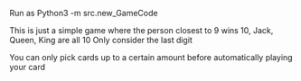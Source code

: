 Run as Python3 -m src.new_GameCode

This is just a simple game where the person closest to 9 wins
10, Jack, Queen, King are all 10
Only consider the last digit

You can only pick cards up to a certain amount before automatically playing your card
